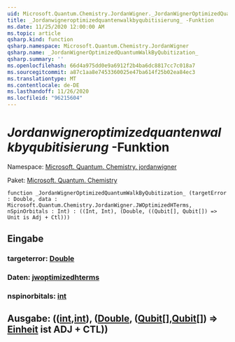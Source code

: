 ```yaml
---
uid: Microsoft.Quantum.Chemistry.JordanWigner._JordanWignerOptimizedQuantumWalkByQubitization_
title: _Jordanwigneroptimizedquantenwalkbyqubitisierung_ -Funktion
ms.date: 11/25/2020 12:00:00 AM
ms.topic: article
qsharp.kind: function
qsharp.namespace: Microsoft.Quantum.Chemistry.JordanWigner
qsharp.name: _JordanWignerOptimizedQuantumWalkByQubitization_
qsharp.summary: ''
ms.openlocfilehash: 66d4a975dd0e9a6912f2b4ba6dc8817cc7c018a7
ms.sourcegitcommit: a87c1aa8e7453360025e47ba614f25b02ea84ec3
ms.translationtype: MT
ms.contentlocale: de-DE
ms.lasthandoff: 11/26/2020
ms.locfileid: "96215604"
---
```

# <a name="_jordanwigneroptimizedquantumwalkbyqubitization_-function"></a>_Jordanwigneroptimizedquantenwalkbyqubitisierung_ -Funktion

Namespace: [Microsoft. Quantum. Chemistry. jordanwigner](xref:Microsoft.Quantum.Chemistry.JordanWigner)

Paket: [Microsoft. Quantum. Chemistry](https://nuget.org/packages/Microsoft.Quantum.Chemistry)




```qsharp
function _JordanWignerOptimizedQuantumWalkByQubitization_ (targetError : Double, data : Microsoft.Quantum.Chemistry.JordanWigner.JWOptimizedHTerms, nSpinOrbitals : Int) : ((Int, Int), (Double, ((Qubit[], Qubit[]) => Unit is Adj + Ctl)))
```


## <a name="input"></a>Eingabe

### <a name="targeterror--double"></a>targeterror: [Double](xref:microsoft.quantum.lang-ref.double)




### <a name="data--jwoptimizedhterms"></a>Daten: [jwoptimizedhterms](xref:Microsoft.Quantum.Chemistry.JordanWigner.JWOptimizedHTerms)




### <a name="nspinorbitals--int"></a>nspinorbitals: [int](xref:microsoft.quantum.lang-ref.int)





## <a name="output--intintdoublequbitqubit--unit--is-adj--ctl"></a>Ausgabe: (([int](xref:microsoft.quantum.lang-ref.int),[int](xref:microsoft.quantum.lang-ref.int)), ([Double](xref:microsoft.quantum.lang-ref.double), ([Qubit](xref:microsoft.quantum.lang-ref.qubit)[],[Qubit](xref:microsoft.quantum.lang-ref.qubit)[]) => [Einheit](xref:microsoft.quantum.lang-ref.unit)  ist ADJ + CTL))

